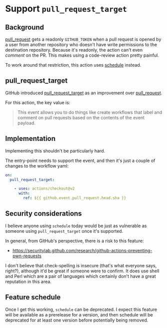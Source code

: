 # Support `pull_request_target`

## Background

[pull_request](https://docs.github.com/en/free-pro-team@latest/actions/reference/events-that-trigger-workflows#pull_request) gets a readonly `GITHUB_TOKEN` when a pull request is opened by a user from another repository who doesn't have write permissions to the destination repository. Because it's readonly, the action can't even _comment_ on the PR. This makes using a code-review action pretty painful.

To work around that restriction, this action uses [schedule](https://docs.github.com/en/free-pro-team@latest/actions/reference/events-that-trigger-workflows#schedule) instead.

## pull_request_target

GitHub introduced [pull_request_target](https://docs.github.com/en/free-pro-team@latest/actions/reference/events-that-trigger-workflows#pull_request_target) as an improvement over [pull_request](https://docs.github.com/en/free-pro-team@latest/actions/reference/events-that-trigger-workflows#pull_request).

For this action, the key value is:
> This event allows you to do things like create workflows that label and comment on pull requests based on the contents of the event payload.

## Implementation

Implementing this shouldn't be particularly hard.

The entry-point needs to support the event, and then it's just a couple of changes to the workflow yaml:

```yaml
on:
  pull_request_target:
```

```yaml
    - uses: actions/checkout@v2
      with:
        ref: ${{ github.event.pull_request.head.sha }}
```

## Security considerations

I believe anyone using `schedule` today would be just as vulnerable as someone using `pull_request_target` once it's supported.

In general, from GitHub's perspective, there is a risk to this feature: 

* https://securitylab.github.com/research/github-actions-preventing-pwn-requests

I don't believe that check-spelling is insecure (that's what everyone says, right?), although it'd be great if someone were to confirm. It does use shell and Perl which are a pair of languages which certainly don't have a great reputation in this area.

## Feature schedule

Once I get this working, `schedule` can be deprecated. I expect this feature will be available as a prerelease for a version, and then schedule will be deprecated for at least one version before potentially being removed.

